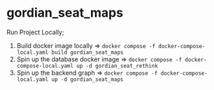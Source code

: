 # gordian_seat_maps

Run Project Locally;

1. Build docker image locally => `docker compose -f docker-compose-local.yaml build gordian_seat_maps`
2. Spin up the database docker image => `docker compose -f docker-compose-local.yaml up -d gordian_seat_rethink`
3. Spin up the backend graph => `docker compose -f docker-compose-local.yaml up -d gordian_seat_maps`
